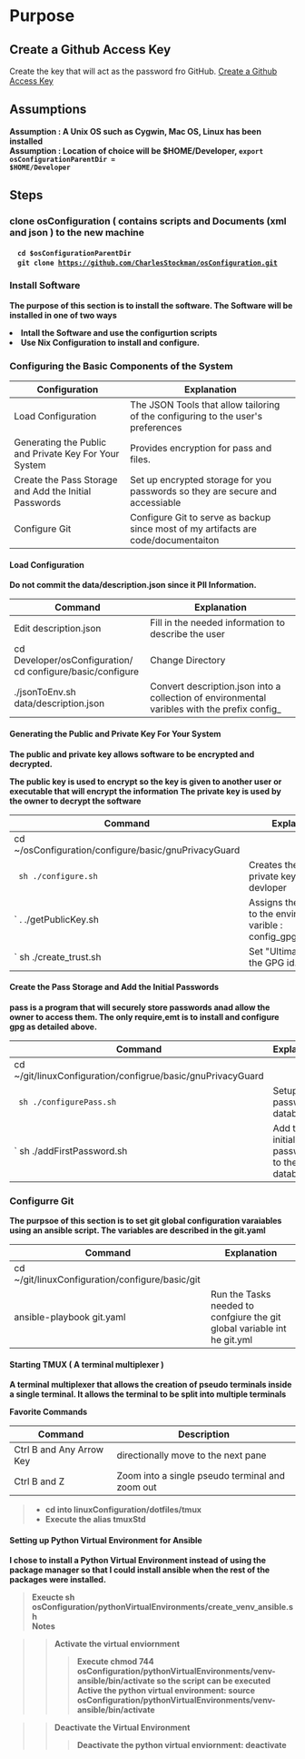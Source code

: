 # Purpose

## Create a Github Access Key 
Create the key that will act as the password fro GitHub.
[Create a Github Access Key ](git/README.md)

## Assumptions
<b>Assumption : A Unix OS such as Cygwin, Mac OS, Linux has been installed</b><br>
<b>Assumption : Location of choice will be $HOME/Developer, <code>export osConfigurationParentDir = $HOME/Developer</code>

## Steps

### clone osConfiguration ( contains scripts and Documents (xml and json ) to the new machine
&emsp;<code>cd $osConfigurationParentDir</code><br>
&emsp;<code>git clone https://github.com/CharlesStockman/osConfiguration.git</code><br>

### Install Software 
The purpose of this section is to install the software. The Software will be installed in one of two ways
<li>Intall the Software and use the configurtion scripts</li>
<li>Use Nix Configuration to install and configure.</li>

### Configuring the Basic Components of the System

|Configuration                                           | Explanation                                                                           |
|--------------------------------------------------------|---------------------------------------------------------------------------------------|
| Load Configuration                                     | The JSON Tools that allow tailoring of the configuring to the user's preferences      |
| Generating the Public and Private Key For Your System  | Provides encryption for pass and files.                                               |
| Create the Pass Storage and Add the Initial Passwords  | Set up encrypted storage for you passwords so they are secure  and accessiable        |
| Configure Git                                          | Configure Git to serve as backup since most of my artifacts are code/documentaiton    |
	
#### Load Configuration
<b>Do not commit the data/description.json since it PII Information.</b>

|Command                                                                                  | Explanation                                                                                                |
|-----------------------------------------------------------------------------------------|------------------------------------------------------------------------------------------------------------|
| Edit description.json                                                                   | Fill in the needed information to describe the user                                                        |
| cd Developer/osConfiguration/<br>cd configure/basic/configure                           | Change Directory                                                                                           |
| ./jsonToEnv.sh data/description.json                                                    | Convert description.json into a collection of environmental varibles with the prefix config_               |

#### Generating the Public and Private Key For Your System
The public and private key allows software to be encrypted and decrypted.  

The public key is used to encrypt so the key is given to another user or executable that will encrypt the information
The private key is used by the owner to decrypt the software
	
|Command                                                   | Explanation                                                                           |
|----------------------------------------------------------|---------------------------------------------------------------------------------------|
| cd  ~/osConfiguration/configure/basic/gnuPrivacyGuard |                                                                                       | 
|` sh ./configure.sh`                                      | Creates the public and private key for the devloper                                   |
|` . ./getPublicKey.sh                                     | Assigns the public key to the environmental varible : config_gpg_public_key           |
|` sh ./create_trust.sh                                    | Set "Ultimate Trust' for the GPG id.                                                  |

#### Create the Pass Storage and Add the Initial Passwords
pass is a program that will securely store passwords anad allow the owner to access them.  The only require,emt is to install and configure gpg 
as detailed above.
	
|Command                                                           | Explanation                                                                           |
|------------------------------------------------------------------|---------------------------------------------------------------------------------------|
| cd ~/git/linuxConfiguration/configrue/basic/gnuPrivacyGuard      |                                                                                       |
|` sh ./configurePass.sh`                                          | Setup the password database                                                           |
|` sh ./addFirstPassword.sh                                        | Add the initial passwords to the database                                             |

### Configurre Git
The purpsoe of this section is to set git global configuration varaiables using an ansible script.  The variables are described in the git.yaml
	
|Command                                                 | Explanation                                                                           |
|--------------------------------------------------------|---------------------------------------------------------------------------------------|
| cd ~/git/linuxConfiguration/configure/basic/git        |                                                                                       |
| ansible-playbook git.yaml                              | Run the Tasks needed to confgiure the git global variable int he git.yml              |
	

#### Starting TMUX ( A terminal multiplexer ) 
A terminal multiplexer that allows the creation of pseudo terminals inside a single terminal.  It allows the terminal
to be split into multiple terminals  

<b>Favorite Commands</b>

|Command|Description|
|-------|-----------|
|Ctrl B and Any Arrow Key | directionally move to the next pane |
|Ctrl B and Z         | Zoom into a single pseudo terminal and zoom out|

> * cd into linuxConfiguration/dotfiles/tmux
> * Execute the alias tmuxStd

#### Setting up Python Virtual Environment for Ansible 
I chose to install a Python Virtual Environment instead of using the package manager so that I could install ansible when the rest of the packages were installed.
> Exeucte sh osConfiguration/pythonVirtualEnvironments/create_venv_ansible.sh<br>
> <bold>Notes</bold>

>>  Activate the virtual enviornment
>>> Execute chmod 744 osConfiguration/pythonVirtualEnvironments/venv-ansible/bin/activate so the script can be executed
>>> Active the python virtual environment: source osConfiguration/pythonVirtualEnvironments/venv-ansible/bin/activate

>> Deactivate the Virtual Environment
>>> Deactivate the python virtual enviornment: deactivate

